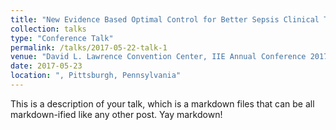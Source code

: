 ```yaml
---
title: "New Evidence Based Optimal Control for Better Sepsis Clinical Treatment"
collection: talks
type: "Conference Talk"
permalink: /talks/2017-05-22-talk-1
venue: "David L. Lawrence Convention Center, IIE Annual Conference 2017"
date: 2017-05-23
location: ", Pittsburgh, Pennsylvania"
---
```


This is a description of your talk, which is a markdown files that can be all markdown-ified like any other post. Yay markdown!
